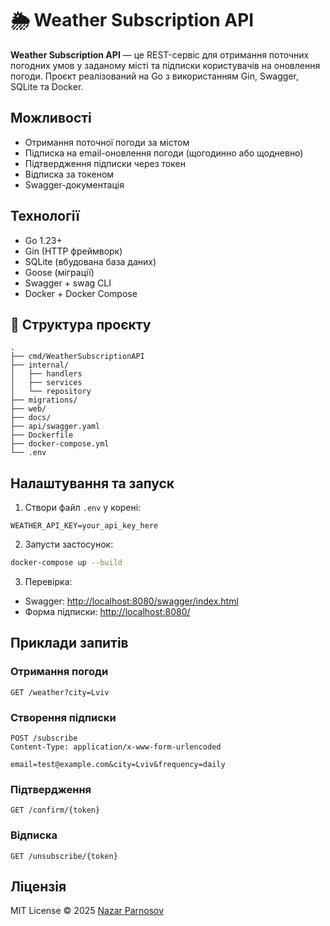 # 🌦️ Weather Subscription API

**Weather Subscription API** — це REST-сервіс для отримання поточних погодних умов у заданому місті та підписки користувачів на оновлення погоди.
Проєкт реалізований на Go з використанням Gin, Swagger, SQLite та Docker.

## Можливості


* Отримання поточної погоди за містом
* Підписка на email-оновлення погоди (щогодинно або щодневно)
* Підтвердження підписки через токен
* Відписка за токеном
* Swagger-документація

## Технології

* Go 1.23+
* Gin (HTTP фреймворк)
* SQLite (вбудована база даних)
* Goose (міграції)
* Swagger + swag CLI
* Docker + Docker Compose

## 📁 Структура проєкту

```
.
├── cmd/WeatherSubscriptionAPI         
├── internal/
│   ├── handlers                       
│   ├── services                       
│   └── repository                     
├── migrations/                        
├── web/                               
├── docs/                              
├── api/swagger.yaml                   
├── Dockerfile                         
├── docker-compose.yml                 
└── .env                               
```

## Налаштування та запуск

1. Створи файл `.env` у корені:

```
WEATHER_API_KEY=your_api_key_here
```

2. Запусти застосунок:

```bash
docker-compose up --build
```

3. Перевірка:

* Swagger: [http://localhost:8080/swagger/index.html](http://localhost:8080/swagger/index.html)
* Форма підписки: [http://localhost:8080/](http://localhost:8080/)

## Приклади запитів

### Отримання погоди

```
GET /weather?city=Lviv
```

### Створення підписки

```
POST /subscribe
Content-Type: application/x-www-form-urlencoded

email=test@example.com&city=Lviv&frequency=daily
```

### Підтвердження

```
GET /confirm/{token}
```

### Відписка

```
GET /unsubscribe/{token}
```

## Ліцензія

MIT License © 2025 [Nazar Parnosov](https://github.com/nazarparnosov)
